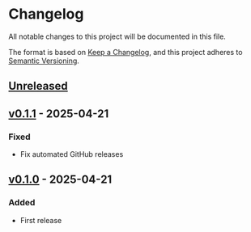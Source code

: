 # Changelog

All notable changes to this project will be documented in this file.

The format is based on [Keep a Changelog](https://keepachangelog.com/en/1.1.0/),
and this project adheres to [Semantic Versioning](https://semver.org/spec/v2.0.0.html).

## [Unreleased]


## [v0.1.1] - 2025-04-21

### Fixed

- Fix automated GitHub releases


## [v0.1.0] - 2025-04-21

### Added

- First release


[unreleased]: https://github.com/OSGeo/cite-runner/compare/v0.1.1...HEAD
[v0.1.1]: https://github.com/OSGeo/cite-runner/releases/tag/v0.1.1
[v0.1.0]: https://github.com/OSGeo/cite-runner/releases/tag/v0.1.0
